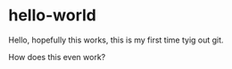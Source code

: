 # hello-world

Hello, hopefully this works, this is my first time tyig out git.


How does this even work?
